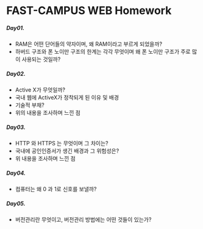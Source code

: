 # FAST-CAMPUS WEB Homework

##### Day01.
- RAM은 어떤 단어들의 약자이며, 왜 RAM이라고 부르게 되었을까?
- 하버드 구조와 폰 노이만 구조의 한계는 각각 무엇이며 왜 폰 노이만 구조가 주로 많이 사용되는 것일까?

##### Day02.
- Active X가 무엇일까?
- 국내 웹에 ActiveX가 정착되게 된 이유 및 배경
- 기술적 부채?
- 위의 내용을 조사하며 느낀 점

##### Day03.
- HTTP 와 HTTPS 는 무엇이며 그 차이는?
- 국내에 공인인증서가 생긴 배경과 그 위험성은?
- 위 내용을 조사하며 느낀 점

##### Day04.
- 컴퓨터는 왜 0 과 1로 신호를 보낼까?

##### Day05.
- 버전관리란 무엇이고, 버전관리 방법에는 어떤 것들이 있는가?
